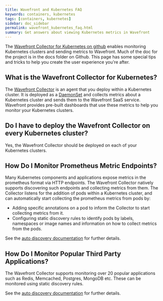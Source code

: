 ```yaml
---
title: Wavefront and Kubernetes FAQ
keywords: containers, kubernetes
tags: [containers, kubernetes]
sidebar: doc_sidebar
permalink: wavefront_kubernetes_faq.html
summary: Get answers about viewing Kubernetes metrics in Wavefront
---
```


The [Wavefront Collector for Kubernetes on github](https://github.com/wavefrontHQ/wavefront-collector-for-kubernetes) enables monitoring Kubernetes clusters and sending metrics to Wavefront. Much of the doc for the project is in the docs folder on Github.  This page has some special tips and tricks to help you create the user experience you're after.

<!--- Consider including Improve Display Speed with Sampling Option here --->

## What is the Wavefront Collector for Kubernetes?

The [Wavefront Collector](https://github.com/wavefrontHQ/wavefront-collector-for-kubernetes) is an agent that you deploy within a Kubernetes cluster. It is deployed as a [DaemonSet](https://kubernetes.io/docs/concepts/workloads/controllers/daemonset/) and collects metrics about a Kubernetes cluster and sends them to the Wavefront SaaS service. Wavefront provides pre-built dashboards that use these metrics to help you monitor your Kubernetes clusters.

## Do I have to deploy the Wavefront Collector on every Kubernetes cluster?
Yes, the Wavefront Collector should be deployed on each of your Kubernetes clusters.

## How Do I Monitor Prometheus Metric Endpoints?

Many Kubernetes components and applications expose metrics in the prometheus format via HTTP endpoints. The Wavefront Collector natively supports discovering such endpoints and collecting metrics from them. The Collector listens for the addition of pods within a Kubernetes cluster, and can automatically start collecting the prometheus metrics from pods by:

* Adding specific annotations on a pod to inform the Collector to start collecting metrics from it.
* Configuring static discovery rules to identify pods by labels, namespaces or image names and information on how to collect metrics from the pods.

See the [auto discovery documentation](https://github.com/wavefrontHQ/wavefront-collector-for-kubernetes/blob/master/docs/discovery.md) for further details.

## How Do I Monitor Popular Third Party Applications?
The Wavefront Collector supports monitoring over 20 popular applications such as Redis, Memcached, Postgres, MongoDB etc. These can be monitored using static discovery rules.

See the [auto discovery documentation](https://github.com/wavefrontHQ/wavefront-collector-for-kubernetes/blob/master/docs/discovery.md#rule-based-discovery) for further details.
